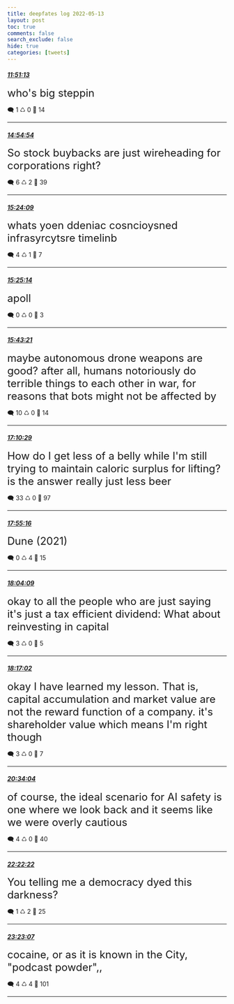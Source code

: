 ```yaml
---
title: deepfates log 2022-05-13
layout: post
toc: true
comments: false
search_exclude: false
hide: true
categories: [tweets]
---
```



#### <a href = "https://twitter.com/deepfates/status/1525171822597222401">*11:51:13*</a>

<font size="5">who's big steppin</font>



🗨️ 1 ♺ 0 🤍  14   

---
    
#### <a href = "https://twitter.com/deepfates/status/1525218046054367232">*14:54:54*</a>

<font size="5">So stock buybacks are just wireheading for corporations right?</font>



🗨️ 6 ♺ 2 🤍  39   

---
    
#### <a href = "https://twitter.com/deepfates/status/1525225409717055489">*15:24:09*</a>

<font size="5">whats yoen ddeniac cosncioysned infrasyrcytsre timelinb</font>



🗨️ 4 ♺ 1 🤍  7   

---
    
#### <a href = "https://twitter.com/deepfates/status/1525225683525349376">*15:25:14*</a>

<font size="5">apoll</font>



🗨️ 0 ♺ 0 🤍  3   

---
    
#### <a href = "https://twitter.com/deepfates/status/1525230241471414272">*15:43:21*</a>

<font size="5">maybe autonomous drone weapons are good?   after all, humans notoriously do terrible things to each other in war, for reasons that bots might not be affected by</font>



🗨️ 10 ♺ 0 🤍  14   

---
    
#### <a href = "https://twitter.com/deepfates/status/1525252167908605952">*17:10:29*</a>

<font size="5">How do I get less of a belly while I'm still trying to maintain caloric surplus for lifting? is the answer really just less beer</font>



🗨️ 33 ♺ 0 🤍  97   

---
    
#### <a href = "https://twitter.com/deepfates/status/1525263440268304384">*17:55:16*</a>

<font size="5">Dune (2021)</font>



🗨️ 0 ♺ 4 🤍  15   

---
    
#### <a href = "https://twitter.com/deepfates/status/1525265672325844994">*18:04:09*</a>

<font size="5">okay to all the people who are just saying it's just a tax efficient dividend: What about reinvesting in capital</font>



🗨️ 3 ♺ 0 🤍  5   

---
    
#### <a href = "https://twitter.com/deepfates/status/1525268915991023616">*18:17:02*</a>

<font size="5">okay I have learned my lesson. That is, capital accumulation and market value are not the reward function of a company. it's shareholder value  which means I'm right though</font>



🗨️ 3 ♺ 0 🤍  7   

---
    
#### <a href = "https://twitter.com/deepfates/status/1525303403185704962">*20:34:04*</a>

<font size="5">of course, the ideal scenario for AI safety is one where we look back and it seems like we were overly cautious</font>



🗨️ 4 ♺ 0 🤍  40   

---
    
#### <a href = "https://twitter.com/deepfates/status/1525330658431729664">*22:22:22*</a>

<font size="5">You telling me a democracy dyed this darkness?</font>



🗨️ 1 ♺ 2 🤍  25   

---
    
#### <a href = "https://twitter.com/deepfates/status/1525345945076088832">*23:23:07*</a>

<font size="5">cocaine, or as it is known in the City, "podcast powder",,</font>



🗨️ 4 ♺ 4 🤍  101   

---
    
            
